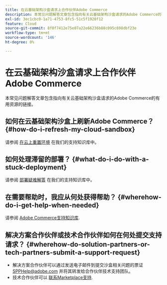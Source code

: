 ```yaml
---
title: 在云基础架构沙盒请求上合作伙伴Adobe Commerce
description: 本常见问题解答文章包含指向有关云基础架构沙盒请求的Adobe Commerce的有用资源的链接。
exl-id: 3ec1cbc0-1a71-4753-8fc5-51c5f1928f12
feature: Cloud
source-git-commit: 8f0f7412e75e07a22e66236b88c095c698dbf23e
workflow-type: tm+mt
source-wordcount: '146'
ht-degree: 0%

---
```


# 在云基础架构沙盒请求上合作伙伴Adobe Commerce

本常见问题解答文章包含指向有关云基础架构沙盒请求的Adobe Commerce的有用资源的链接。

## 如何在云基础架构沙盒上刷新Adobe Commerce？ {#how-do-i-refresh-my-cloud-sandbox}

请参阅 [在云上重置环境](/help/how-to/general/reset-environment-on-cloud.md) 在我们的支持知识库中。

## 如何处理滞留的部署？ {#what-do-i-do-with-a-stuck-deployment}

请参阅 [部署疑难解答](/help/troubleshooting/deployment/magento-deployment-troubleshooter.md) 在我们的支持知识库中。

## 在需要帮助时，我应从何处获得帮助？ {#wherehow-do-i-get-help-when-needed}

请参阅 [Adobe Commerce支持知识库](https://support.magento.com/hc/en-us).

## 解决方案合作伙伴或技术合作伙伴如何在何处提交支持请求？ {#wherehow-do-solution-partners-or-tech-partners-submit-a-support-request}

* 解决方案合作伙伴可以通过发送电子邮件到提交沙盒相关问题的票证 [SPPHelp@adobe.com](mailto:SPPHelp@adobe.com) 并将其转发给合作伙伴技术支持团队。
* 技术合作伙伴可以 [联系Marketplace支持](mailto:commercemarketplacesupport@adobe.com).
